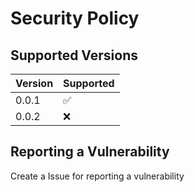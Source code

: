 # Security Policy

## Supported Versions


| Version | Supported          |
| ------- | ------------------ |
| 0.0.1   | :white_check_mark: |
| 0.0.2   | :x:                |

## Reporting a Vulnerability

Create a Issue for reporting a vulnerability

